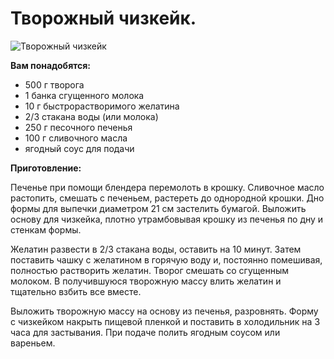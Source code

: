 # Творожный чизкейк.
![Творожный чизкейк](/images/Kulinar/Desert/chizkeik_tvorog.jpg 'Творожный чизкейк')

**Вам понадобятся:**

- 500 г творога
- 1 банка сгущенного молока
- 10 г быстрорастворимого желатина
- 2/3 стакана воды (или молока)
- 250 г песочного печенья
- 100 г сливочного масла
- ягодный соус для подачи

**Приготовление:**

Печенье при помощи блендера перемолоть в крошку. Сливочное масло растопить, смешать с печеньем, растереть до однородной крошки. Дно формы для выпечки диаметром 21 см застелить бумагой. Выложить основу для чизкейка, плотно утрамбовывая крошку из печенья по дну и стенкам формы.

Желатин развести в 2/3 стакана воды, оставить на 10 минут. Затем поставить чашку с желатином в горячую воду и, постоянно помешивая, полностью растворить желатин. Творог смешать со сгущенным молоком. В получившуюся творожную массу влить желатин и тщательно взбить все вместе.

Выложить творожную массу на основу из печенья, разровнять. Форму с чизкейком накрыть пищевой пленкой и поставить в холодильник на 3 часа для застывания. При подаче полить ягодным соусом или вареньем.
